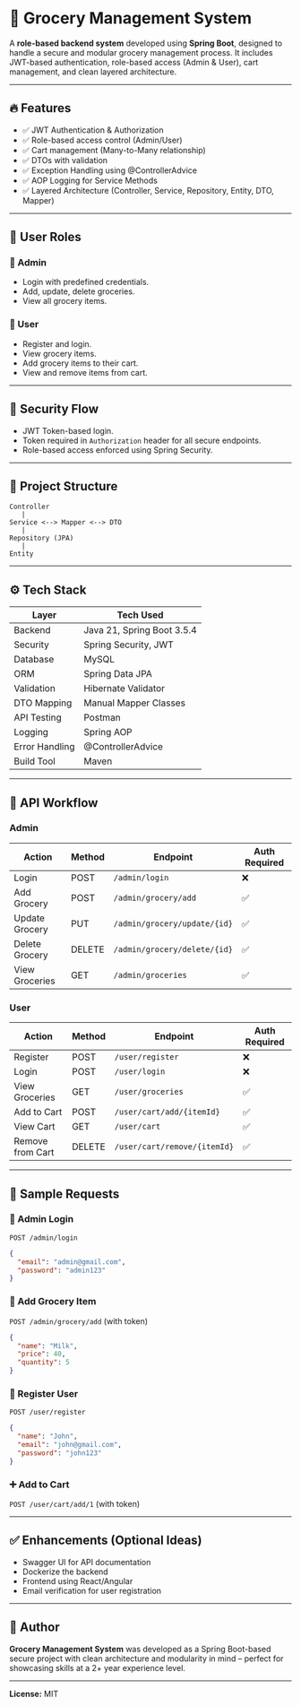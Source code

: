# 🛒 Grocery Management System

A **role-based backend system** developed using **Spring Boot**, designed to handle a secure and modular grocery management process. It includes JWT-based authentication, role-based access (Admin & User), cart management, and clean layered architecture.

---

## 🔥 Features

- ✅ JWT Authentication & Authorization
- ✅ Role-based access control (Admin/User)
- ✅ Cart management (Many-to-Many relationship)
- ✅ DTOs with validation
- ✅ Exception Handling using @ControllerAdvice
- ✅ AOP Logging for Service Methods
- ✅ Layered Architecture (Controller, Service, Repository, Entity, DTO, Mapper)

---

## 👥 User Roles

### 👤 Admin

- Login with predefined credentials.
- Add, update, delete groceries.
- View all grocery items.

### 👥 User

- Register and login.
- View grocery items.
- Add grocery items to their cart.
- View and remove items from cart.

---

## 🔐 Security Flow

- JWT Token-based login.
- Token required in `Authorization` header for all secure endpoints.
- Role-based access enforced using Spring Security.

---

## 📂 Project Structure

```
Controller
   |
Service <--> Mapper <--> DTO
   |
Repository (JPA)
   |
Entity
```

---

## ⚙️ Tech Stack

| Layer            | Tech Used |
|------------------|-----------|
| Backend          | Java 21, Spring Boot 3.5.4 |
| Security         | Spring Security, JWT |
| Database         | MySQL |
| ORM              | Spring Data JPA |
| Validation       | Hibernate Validator |
| DTO Mapping      | Manual Mapper Classes |
| API Testing      | Postman |
| Logging          | Spring AOP |
| Error Handling   | @ControllerAdvice |
| Build Tool       | Maven |

---

## 🔁 API Workflow

### Admin

| Action          | Method | Endpoint                | Auth Required |
|-----------------|--------|-------------------------|----------------|
| Login           | POST   | `/admin/login`          | ❌             |
| Add Grocery     | POST   | `/admin/grocery/add`    | ✅             |
| Update Grocery  | PUT    | `/admin/grocery/update/{id}` | ✅        |
| Delete Grocery  | DELETE | `/admin/grocery/delete/{id}` | ✅       |
| View Groceries  | GET    | `/admin/groceries`      | ✅             |

### User

| Action            | Method | Endpoint                 | Auth Required |
|-------------------|--------|--------------------------|----------------|
| Register          | POST   | `/user/register`         | ❌             |
| Login             | POST   | `/user/login`            | ❌             |
| View Groceries    | GET    | `/user/groceries`        | ✅             |
| Add to Cart       | POST   | `/user/cart/add/{itemId}`| ✅             |
| View Cart         | GET    | `/user/cart`             | ✅             |
| Remove from Cart  | DELETE | `/user/cart/remove/{itemId}` | ✅         |

---

## 🧪 Sample Requests

### 🔐 Admin Login
`POST /admin/login`
```json
{
  "email": "admin@gmail.com",
  "password": "admin123"
}
```

### 🛒 Add Grocery Item
`POST /admin/grocery/add` (with token)
```json
{
  "name": "Milk",
  "price": 40,
  "quantity": 5
}
```

### 👤 Register User
`POST /user/register`
```json
{
  "name": "John",
  "email": "john@gmail.com",
  "password": "john123"
}
```

### ➕ Add to Cart
`POST /user/cart/add/1` (with token)

---

## ✅ Enhancements (Optional Ideas)

- Swagger UI for API documentation
- Dockerize the backend
- Frontend using React/Angular
- Email verification for user registration

---

## 🧠 Author

**Grocery Management System** was developed as a Spring Boot-based secure project with clean architecture and modularity in mind – perfect for showcasing skills at a 2+ year experience level.

---

**License:** MIT